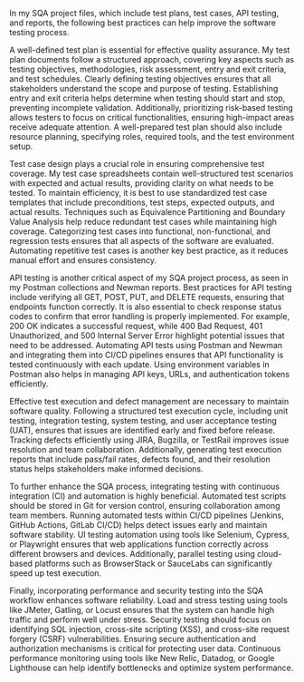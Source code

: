 In my SQA project files, which include test plans, test cases, API testing, and reports, the following best practices can help improve the software testing process.

A well-defined test plan is essential for effective quality assurance. My test plan documents follow a structured approach, covering key aspects such as testing objectives, methodologies, risk assessment, entry and exit criteria, and test schedules. Clearly defining testing objectives ensures that all stakeholders understand the scope and purpose of testing. Establishing entry and exit criteria helps determine when testing should start and stop, preventing incomplete validation. Additionally, prioritizing risk-based testing allows testers to focus on critical functionalities, ensuring high-impact areas receive adequate attention. A well-prepared test plan should also include resource planning, specifying roles, required tools, and the test environment setup.

Test case design plays a crucial role in ensuring comprehensive test coverage. My test case spreadsheets contain well-structured test scenarios with expected and actual results, providing clarity on what needs to be tested. To maintain efficiency, it is best to use standardized test case templates that include preconditions, test steps, expected outputs, and actual results. Techniques such as Equivalence Partitioning and Boundary Value Analysis help reduce redundant test cases while maintaining high coverage. Categorizing test cases into functional, non-functional, and regression tests ensures that all aspects of the software are evaluated. Automating repetitive test cases is another key best practice, as it reduces manual effort and ensures consistency.

API testing is another critical aspect of my SQA project process, as seen in my Postman collections and Newman reports. Best practices for API testing include verifying all GET, POST, PUT, and DELETE requests, ensuring that endpoints function correctly. It is also essential to check response status codes to confirm that error handling is properly implemented. For example, 200 OK indicates a successful request, while 400 Bad Request, 401 Unauthorized, and 500 Internal Server Error highlight potential issues that need to be addressed. Automating API tests using Postman and Newman and integrating them into CI/CD pipelines ensures that API functionality is tested continuously with each update. Using environment variables in Postman also helps in managing API keys, URLs, and authentication tokens efficiently.

Effective test execution and defect management are necessary to maintain software quality. Following a structured test execution cycle, including unit testing, integration testing, system testing, and user acceptance testing (UAT), ensures that issues are identified early and fixed before release. Tracking defects efficiently using JIRA, Bugzilla, or TestRail improves issue resolution and team collaboration. Additionally, generating test execution reports that include pass/fail rates, defects found, and their resolution status helps stakeholders make informed decisions.

To further enhance the SQA process, integrating testing with continuous integration (CI) and automation is highly beneficial. Automated test scripts should be stored in Git for version control, ensuring collaboration among team members. Running automated tests within CI/CD pipelines (Jenkins, GitHub Actions, GitLab CI/CD) helps detect issues early and maintain software stability. UI testing automation using tools like Selenium, Cypress, or Playwright ensures that web applications function correctly across different browsers and devices. Additionally, parallel testing using cloud-based platforms such as BrowserStack or SauceLabs can significantly speed up test execution.

Finally, incorporating performance and security testing into the SQA workflow enhances software reliability. Load and stress testing using tools like JMeter, Gatling, or Locust ensures that the system can handle high traffic and perform well under stress. Security testing should focus on identifying SQL injection, cross-site scripting (XSS), and cross-site request forgery (CSRF) vulnerabilities. Ensuring secure authentication and authorization mechanisms is critical for protecting user data. Continuous performance monitoring using tools like New Relic, Datadog, or Google Lighthouse can help identify bottlenecks and optimize system performance.

